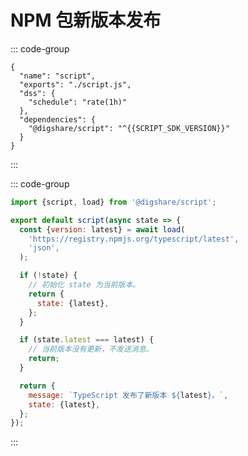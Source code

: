 <script setup>
  import {SCRIPT_SDK_VERSION} from '../../variables';
</script>

# NPM 包新版本发布

::: code-group

```json-vue [package.json]
{
  "name": "script",
  "exports": "./script.js",
  "dss": {
    "schedule": "rate(1h)"
  },
  "dependencies": {
    "@digshare/script": "^{{SCRIPT_SDK_VERSION}}"
  }
}
```

:::

::: code-group

```js [script.js]
import {script, load} from '@digshare/script';

export default script(async state => {
  const {version: latest} = await load(
    'https://registry.npmjs.org/typescript/latest',
    'json',
  );

  if (!state) {
    // 初始化 state 为当前版本。
    return {
      state: {latest},
    };
  }

  if (state.latest === latest) {
    // 当前版本没有更新，不发送消息。
    return;
  }

  return {
    message: `TypeScript 发布了新版本 ${latest}。`,
    state: {latest},
  };
});
```

:::
